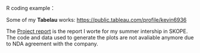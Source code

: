 R coding example： 


Some of my **Tabelau** works: https://public.tableau.com/profile/kevin6936

The [Project report](README.md) is the report I worte for my summer intership in SKOPE. The code and data used to generate the plots are not avaliable anymore due to NDA agreement with the company.
